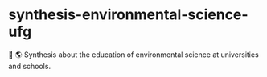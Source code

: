 # synthesis-environmental-science-ufg
:seedling: :earth_americas: Synthesis about the education of environmental science at universities and schools.
